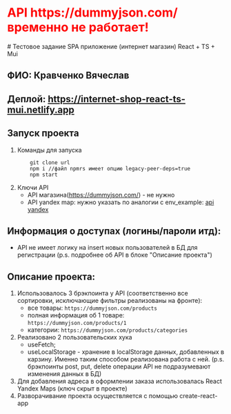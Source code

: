 <h1 style="color: red; font-weight: 700">API https://dummyjson.com/ временно не работает!</h1>
# Тестовое задание SPA приложение (интернет магазин) React + TS + Mui

## ФИО: Кравченко Вячеслав

## Деплой: https://internet-shop-react-ts-mui.netlify.app

## Запуск проекта
1. Команды для запуска
    ```
        git clone url
        npm i //файл npmrs имеет опцию legacy-peer-deps=true
        npm start
    ```
2. Ключи API
   - API магазина(https://dummyjson.com/) - не нужно
   - API yandex map: нужно указать по аналогии с env_example: [api yandex](https://developer.tech.yandex.ru/)

## Информация о доступах (логины/пароли итд):
- API не имеет логику на insert новых пользователей в БД для регистрации (p.s. подробнее об API в блоке "Описание проекта")

## Описание проекта:
1. Использовалось 3 брэкпоинта у API (соответственно все сортировки, исключающие фильтры реализованы на фронте):
    - все товары: `https://dummyjson.com/products`
    - полная информация об 1 товаре: `https://dummyjson.com/products/1`
    - категории: `https://dummyjson.com/products/categories`
2. Реализовано 2 пользовательских хука
    - useFetch;
    - useLocalStorage - хранение в localStorage данных, добавленных в карзину. Именно таким способом реализована работа с ней. (p.s. брэкпоинты post, put, delete операции API не подразумевают изменения данных в БД)
3. Для добавления адреса в оформлении заказа использовалась React Yandex Maps (ключ скрыт в проекте)
4. Разворачивание проекта осуществляется с помощью create-react-app
